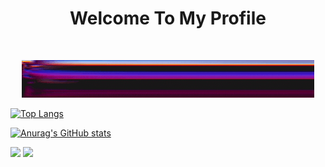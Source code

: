 <h1 align="center">Welcome To My Profile</h1>

‎ <p align="center">![Dn gif](https://raw.githubusercontent.com/ScrimCreations/ScrimCreations/main/Images/standard.gif) </p>


[![Top Langs](https://github-readme-stats.vercel.app/api/top-langs/?username=ScrimCreations&layout=compact&show_icons=true&theme=radical)]()

[![Anurag's GitHub stats](https://github-readme-stats.vercel.app/api?username=ScrimCreations&show_icons=true&theme=radical)]()

![](https://komarev.com/ghpvc/?username=ScrimCreations&color=ff0033)
![](https://img.shields.io/github/stars/ScrimCreations?color=%23ff0033&style=flat)
